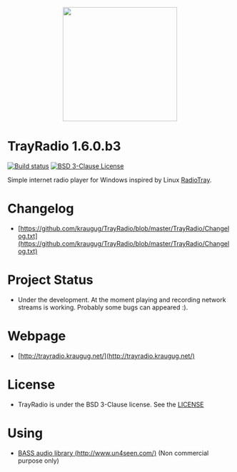 <p align="center"><img width="256" height="256" src="https://github.com/kraugug/TrayRadio/blob/master/www/images/antenna.png" align="center"/></p>

# TrayRadio 1.6.0.b3

[![Build status](https://ci.appveyor.com/api/projects/status/nu8h8589in0m8qa8/branch/master?svg=true)](https://ci.appveyor.com/project/kraugug/trayradio/branch/master) [![BSD 3-Clause License](https://img.shields.io/badge/license-BSD%203--Clause-blue.svg)](https://github.com/kraugug/TrayRadio/blob/master/LICENSE)

Simple internet radio player for Windows inspired by Linux [RadioTray](http://radiotray.sourceforge.net/).

# Changelog

- [https://github.com/kraugug/TrayRadio/blob/master/TrayRadio/Changelog.txt](https://github.com/kraugug/TrayRadio/blob/master/TrayRadio/Changelog.txt)

# Project Status

- Under the development. At the moment playing and recording network streams is working. Probably some bugs can appeared :).

# Webpage

- [http://trayradio.kraugug.net/](http://trayradio.kraugug.net/)

# License

- TrayRadio is under the BSD 3-Clause license. See the [LICENSE](https://github.com/kraugug/TrayRadio/blob/master/LICENSE)

# Using

- [BASS audio library (http://www.un4seen.com/)](http://www.un4seen.com/) (Non commercial purpose only)
